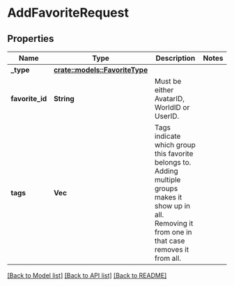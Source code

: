 # AddFavoriteRequest

## Properties

Name | Type | Description | Notes
------------ | ------------- | ------------- | -------------
**_type** | [**crate::models::FavoriteType**](FavoriteType.md) |  | 
**favorite_id** | **String** | Must be either AvatarID, WorldID or UserID. | 
**tags** | **Vec<String>** | Tags indicate which group this favorite belongs to. Adding multiple groups makes it show up in all. Removing it from one in that case removes it from all. | 

[[Back to Model list]](../README.md#documentation-for-models) [[Back to API list]](../README.md#documentation-for-api-endpoints) [[Back to README]](../README.md)


